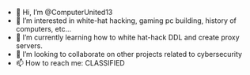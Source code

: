 - 👋 Hi, I’m @ComputerUnited13
- 👀 I’m interested in white-hat hacking, gaming pc building, history of computers, etc...
- 🌱 I’m currently learning how to white hat-hack DDL and create proxy servers.
- 💞️ I’m looking to collaborate on other projects related to cybersecurity
- 📫 How to reach me: CLASSIFIED

